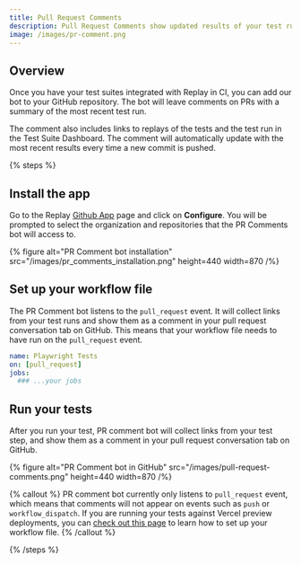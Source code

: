 ```yaml
---
title: Pull Request Comments
description: Pull Request Comments show updated results of your test run with links to replays and the Test Suite Dashboard, all from the pull request in GitHub.
image: /images/pr-comment.png
---
```


## Overview

Once you have your test suites integrated with Replay in CI, you can add our bot to your GitHub repository. The bot will leave comments on PRs with a summary of the most recent test run.

The comment also includes links to replays of the tests and the test run in the Test Suite Dashboard. The comment will automatically update with the most recent results every time a new commit is pushed.

{% steps %}

## Install the app

Go to the Replay [Github App](https://github.com/apps/replay-io) page and click on **Configure**. You will be prompted to select the organization and repositories that the PR Comments bot will access to.

{% figure
    alt="PR Comment bot installation"
    src="/images/pr_comments_installation.png"
    height=440
    width=870
/%}

## Set up your workflow file

The PR Comment bot listens to the `pull_request` event. It will collect links from your test runs and show them as a comment in your pull request conversation tab on GitHub. This means that your workflow file needs to have run on the `pull_request` event.

```yml
name: Playwright Tests
on: [pull_request]
jobs:
  ### ...your jobs
```

## Run your tests

After you run your test, PR comment bot will collect links from your test step, and show them as a comment in your pull request conversation tab on GitHub.

{% figure
    alt="PR Comment bot in GitHub"
    src="/images/pull-request-comments.png"
    height=440
    width=870
/%}

{% callout %}
PR comment bot currently only listens to `pull_request` event, which means that comments will not appear on events such as `push` or `workflow_dispatch`. If you are running your tests against Vercel preview deployments, you can [check out this page](/learn/examples/vercel) to learn how to set up your workflow file.
{% /callout %}

{% /steps %}
